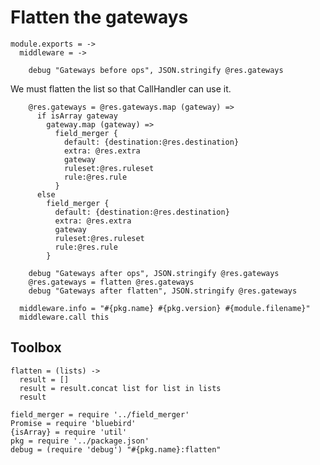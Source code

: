 Flatten the gateways
====================

    module.exports = ->
      middleware = ->

        debug "Gateways before ops", JSON.stringify @res.gateways

We must flatten the list so that CallHandler can use it.

        @res.gateways = @res.gateways.map (gateway) =>
          if isArray gateway
            gateway.map (gateway) =>
              field_merger {
                default: {destination:@res.destination}
                extra: @res.extra
                gateway
                ruleset:@res.ruleset
                rule:@res.rule
              }
          else
            field_merger {
              default: {destination:@res.destination}
              extra: @res.extra
              gateway
              ruleset:@res.ruleset
              rule:@res.rule
            }

        debug "Gateways after ops", JSON.stringify @res.gateways
        @res.gateways = flatten @res.gateways
        debug "Gateways after flatten", JSON.stringify @res.gateways

      middleware.info = "#{pkg.name} #{pkg.version} #{module.filename}"
      middleware.call this

Toolbox
-------

    flatten = (lists) ->
      result = []
      result = result.concat list for list in lists
      result

    field_merger = require '../field_merger'
    Promise = require 'bluebird'
    {isArray} = require 'util'
    pkg = require '../package.json'
    debug = (require 'debug') "#{pkg.name}:flatten"
